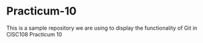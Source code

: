 # Practicum-10
This is a sample repository we are using to display the functionality of Git in CISC108 Practicum 10
